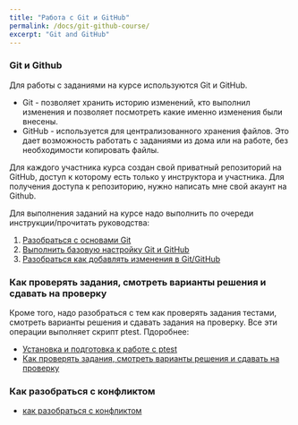 ```yaml
---
title: "Работа с Git и GitHub"
permalink: /docs/git-github-course/
excerpt: "Git and GitHub"
---
```


### Git и Github

Для работы с заданиями на курсе используются Git и GitHub.

* Git - позволяет хранить историю изменений, кто выполнил изменения и позволяет посмотреть какие именно изменения были внесены.
* GitHub - используется для централизованного хранения файлов. Это дает возможность работать с заданиями из дома или на работе, без необходимости копировать файлы.

Для каждого участника курса создан свой приватный репозиторий на GitHub, доступ к которому есть только у инструктора и участника.
Для получения доступа к репозиторию, нужно написать мне свой акаунт на Github.

Для выполнения заданий на курсе надо выполнить по очереди инструкции/прочитать руководства:

1. [Разобраться с основами Git](https://pyneng.github.io/docs/git-basics/)
2. [Выполнить базовую настройку Git и GitHub](https://pyneng.github.io/docs/git-github-setup/)
3. [Разобраться как добавлять изменения в Git/GitHub](https://pyneng.github.io/docs/git-github/)

### Как проверять задания, смотреть варианты решения и сдавать на проверку

Кроме того, надо разобраться с тем как проверять задания тестами, смотреть варианты решения
и сдавать задания на проверку. Все эти операции выполняет скрипт ptest. Пдоробнее:

* [Установка и подготовка к работе с ptest](https://pyneng.github.io/docs/ptest-prepare/)
* [Как проверять задания, смотреть варианты решения и сдавать на проверку](https://pyneng.github.io/docs/ptest/)

### Как разобраться с конфликтом

* [как разобраться с конфликтом](https://pyneng.github.io/docs/git-conflict/)
